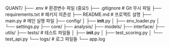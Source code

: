 QUANT/
├── .env                          # 환경변수 파일 (중요!)
├── .gitignore                    # Git 무시 파일
├── requirements.txt              # 패키지 의존성
├── README.md                     # 프로젝트 설명
├── main.py                       # 메인 실행 파일
├── config/
│   ├── __init__.py
│   ├── env_loader.py
│   └── settings.py
├── core/
├── analysis/
├── models/
├── interface/
├── utils/
├── tests/                        # 테스트 파일들
│   ├── __init__.py
│   ├── test_scoring.py
│   └── test_api.py
└── logs/                         # 로그 파일들
    └── app.log
